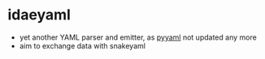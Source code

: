 # idaeyaml
- yet another YAML parser and emitter, as [pyyaml](http://pyyaml.org/) not updated any more  
- aim to exchange data with snakeyaml  
